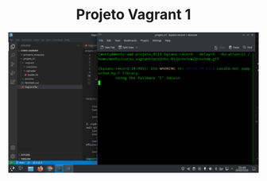 <div align="center">
  <h1>Projeto Vagrant 1</h1>

![preview](https://github.com/Monty-Gabriel/projeto_01/blob/main/preview/vagrant_ubuntu_20.gif)

</div>